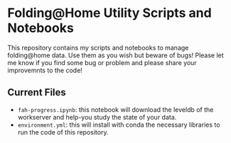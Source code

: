# Folding@Home Utility Scripts and Notebooks

This repository contains my scripts and notebooks to manage folding@home data.
Use them as you wish but beware of bugs! Please let me know if you find some bug
or problem and please share your improvemnts to the code!

## Current Files

+ `fah-progress.ipynb`: this notebook will download the leveldb of the workserver
and help-you study the state of your data.
+ `environment.yml`: this will install with conda the necessary libraries to run
the code of this repository.
